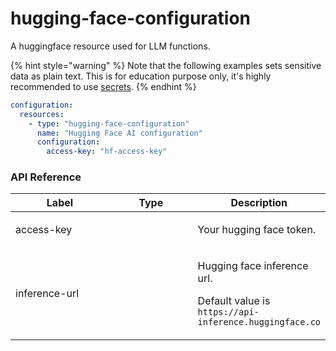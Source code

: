 # hugging-face-configuration

A huggingface resource used for LLM functions.

{% hint style="warning" %}
Note that the following examples sets sensitive data as plain text. This is for education purpose only, it's highly recommended to use [secrets](../../building-applications/secrets.md).
{% endhint %}




```yaml
configuration:
  resources:
    - type: "hugging-face-configuration"
      name: "Hugging Face AI configuration"
      configuration:
        access-key: "hf-access-key"
```



### API Reference

<table><thead><tr><th width="158.33333333333331">Label</th><th width="139">Type</th><th>Description</th></tr></thead><tbody><tr><td>access-key</td><td><br></td><td><p>Your hugging face token. </p></td></tr><tr><td>inference-url</td><td><br></td><td><p>Hugging face inference url.</p><p></p><p>Default value is <code>https://api-inference.huggingface.co</code></p></td></tr></tbody></table>

